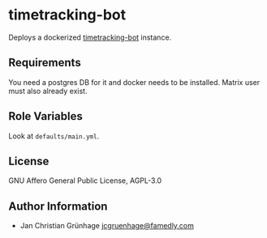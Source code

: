 # timetracking-bot

Deploys a dockerized
[timetracking-bot](https://gitlab.com/famedly/bots/timetracking) instance.

## Requirements

You need a postgres DB for it and docker needs to be installed. Matrix user must
also already exist.

## Role Variables

Look at `defaults/main.yml`.

## License

GNU Affero General Public License, AGPL-3.0

## Author Information

- Jan Christian Grünhage <jcgruenhage@famedly.com>
